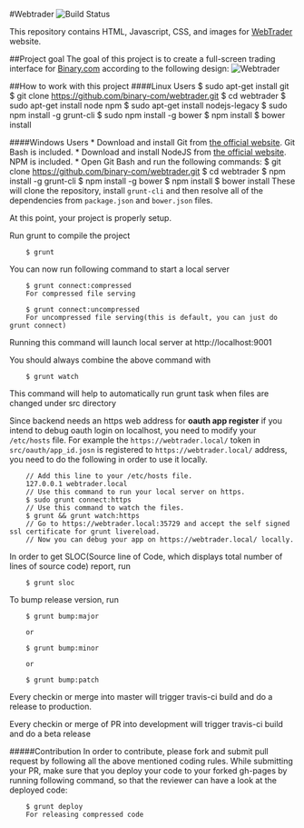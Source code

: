 #Webtrader ![Build Status](https://travis-ci.org/binary-com/webtrader.svg?branch=master)

This repository contains HTML, Javascript, CSS, and images for [WebTrader](http://binary-com.github.io/webtrader) website.

##Project goal
The goal of this project is to create a full-screen trading interface for [Binary.com](https://www.binary.com) according to the following design:
![Webtrader](https://banners.binary.com/misc/webtrader-layout.jpg)

##How to work with this project
####Linux Users
        $ sudo apt-get install git
        $ git clone https://github.com/binary-com/webtrader.git
        $ cd webtrader
        $ sudo apt-get install node npm
        $ sudo apt-get install nodejs-legacy
        $ sudo npm install -g grunt-cli
        $ sudo npm install -g bower
        $ npm install
        $ bower install

####Windows Users
    * Download and install Git from [the official website](https://git-scm.com/download). Git Bash is included.
    * Download and install NodeJS from [the official website](https://www.nodejs.org). NPM is included.
    * Open Git Bash and run the following commands:
        $ git clone https://github.com/binary-com/webtrader.git
        $ cd webtrader
        $ npm install -g grunt-cli
        $ npm install -g bower
        $ npm install
        $ bower install
These will clone the repository, install `grunt-cli` and then resolve all of the dependencies from `package.json` and `bower.json` files.

At this point, your project is properly setup.

Run grunt to compile the project

        $ grunt

You can now run following command to start a local server

        $ grunt connect:compressed
        For compressed file serving

        $ grunt connect:uncompressed
        For uncompressed file serving(this is default, you can just do grunt connect)

Running this command will launch local server at http://localhost:9001

You should always combine the above command with

        $ grunt watch
This command will help to automatically run grunt task when files are changed under src directory

Since backend needs an https web address for **oauth app register** if you intend to debug oauth login on localhost,  you need to modify your `/etc/hosts` file. For example the `https://webtrader.local/` token in `src/oauth/app_id.josn` is registered to `https://webtrader.local/` address, you need to do the following in order to use it locally.

        // Add this line to your /etc/hosts file.
        127.0.0.1 webtrader.local
        // Use this command to run your local server on https.
        $ sudo grunt connect:https
        // Use this command to watch the files.
        $ grunt && grunt watch:https
        // Go to https://webtrader.local:35729 and accept the self signed ssl certificate for grunt livereload.
        // Now you can debug your app on https://webtrader.local/ locally.

In order to get SLOC(Source line of Code, which displays total number of lines of source code) report, run

        $ grunt sloc

To bump release version, run

        $ grunt bump:major

        or

        $ grunt bump:minor

        or

        $ grunt bump:patch

Every checkin or merge into master will trigger travis-ci build and do a release to production.

Every checkin or merge of PR into development will trigger travis-ci build and do a beta release

#####Contribution
In order to contribute, please fork and submit pull request by following all the above mentioned coding rules.
While submitting your PR, make sure that you deploy your code to your forked gh-pages by running following command, so that the reviewer can have a look at the deployed code:

        $ grunt deploy
        For releasing compressed code
